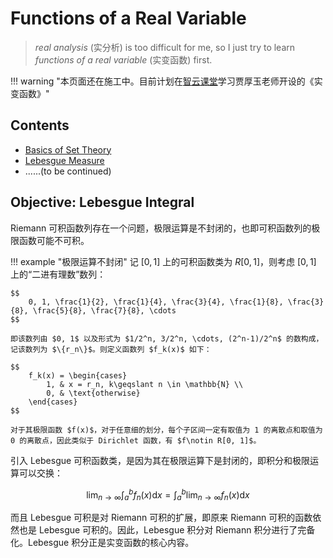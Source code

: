 # Functions of a Real Variable

> *real analysis* (实分析) is too difficult for me, so I just try to learn *functions of a real variable* (实变函数) first. 

!!! warning "本页面还在施工中。目前计划在[智云课堂](https://classroom.zju.edu.cn)学习贾厚玉老师开设的《实变函数》"

## Contents

- [Basics of Set Theory](sets.md)
- [Lebesgue Measure](LebesgueMeasure.md)
- ......(to be continued)

## Objective: Lebesgue Integral

Riemann 可积函数列存在一个问题，极限运算是不封闭的，也即可积函数列的极限函数可能不可积。

!!! example "极限运算不封闭"
    记 $[0, 1]$ 上的可积函数类为 $R[0, 1]$，则考虑 $[0, 1]$ 上的“二进有理数”数列：

    $$
        0, 1, \frac{1}{2}, \frac{1}{4}, \frac{3}{4}, \frac{1}{8}, \frac{3}{8}, \frac{5}{8}, \frac{7}{8}, \cdots
    $$

    即该数列由 $0, 1$ 以及形式为 $1/2^n, 3/2^n, \cdots, (2^n-1)/2^n$ 的数构成，记该数列为 $\{r_n\}$。则定义函数列 $f_k(x)$ 如下：

    $$
        f_k(x) = \begin{cases}
            1, & x = r_n, k\geqslant n \in \mathbb{N} \\
            0, & \text{otherwise}
        \end{cases}
    $$

    对于其极限函数 $f(x)$，对于任意细的划分，每个子区间一定有取值为 1 的离散点和取值为 0 的离散点，因此类似于 Dirichlet 函数，有 $f\notin R[0, 1]$。

引入 Lebesgue 可积函数类，是因为其在极限运算下是封闭的，即积分和极限运算可以交换：

$$
\lim_{n\to \infty} \int_a^b f_n(x)\mathrm{d}x = \int_a^b \lim_{n\to \infty} f_n(x)\mathrm{d}x
$$

而且 Lebesgue 可积是对 Riemann 可积的扩展，即原来 Riemann 可积的函数依然也是 Lebesgue 可积的。因此，Lebesgue 积分对 Riemann 积分进行了完备化。Lebesgue 积分正是实变函数的核心内容。
